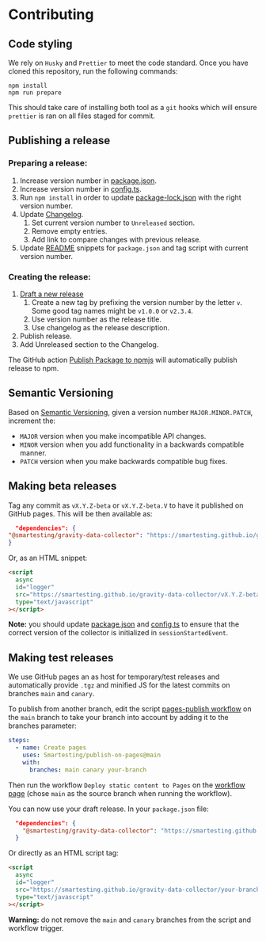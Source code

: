 # Contributing

## Code styling

We rely on `Husky` and `Prettier` to meet the code standard. Once you have cloned this repository, run the following
commands:

```shell
npm install
npm run prepare
```

This should take care of installing both tool as a `git` hooks which will ensure `prettier` is ran on all files staged
for commit.

## Publishing a release

### Preparing a release:

1. Increase version number in [package.json](package.json).
2. Increase version number in [config.ts](src/config.ts).
3. Run `npm install` in order to update [package-lock.json](package-lock.json) with the right version number.
4. Update [Changelog](CHANGELOG.md).
   1. Set current version number to `Unreleased` section.
   2. Remove empty entries.
   3. Add link to compare changes with previous release.
5. Update [README](README.md) snippets for `package.json` and tag script with current version number.

### Creating the release:

1. [Draft a new release](https://github.com/Smartesting/gravity-data-collector/releases/new)
   1. Create a new tag by prefixing the version number by the letter `v`. Some good tag names might be `v1.0.0` or
      `v2.3.4`.
   2. Use version number as the release title.
   3. Use changelog as the release description.
2. Publish release.
3. Add Unreleased section to the Changelog.

The GitHub action [Publish Package to npmjs](.github/workflows/npm-publish.yml) will automatically publish release to
npm.

## Semantic Versioning

Based on [Semantic Versioning](https://semver.org/spec/v2.0.0.html), given a version number `MAJOR.MINOR.PATCH`,
increment
the:

- `MAJOR` version when you make incompatible API changes.
- `MINOR` version when you add functionality in a backwards compatible manner.
- `PATCH` version when you make backwards compatible bug fixes.

## Making beta releases

Tag any commit as `vX.Y.Z-beta` or `vX.Y.Z-beta.V` to have it published on GitHub pages. This will be then available as:

```json
  "dependencies": {
"@smartesting/gravity-data-collector": "https://smartesting.github.io/gravity-data-collector/vX.Y.Z-beta/smartesting-gravity-data-collector.tgz",
}
```

Or, as an HTML snippet:

```html
<script
  async
  id="logger"
  src="https://smartesting.github.io/gravity-data-collector/vX.Y.Z-beta/gravity-logger-min.js"
  type="text/javascript"
></script>
```

**Note:** you should update [package.json](package.json) and [config.ts](src/config.ts) to ensure that the correct version of the collector is initialized in `sessionStartedEvent`.

## Making test releases

We use GitHub pages an as host for temporary/test releases and automatically provide `.tgz` and minified JS for the latest commits on branches `main` and `canary`.

To publish from another branch, edit the script [pages-publish workflow](./.github/workflows/pages-publish.yml) on the `main` branch to take your branch into account by adding it to the branches parameter:

```yaml
steps:
  - name: Create pages
    uses: Smartesting/publish-on-pages@main
    with:
      branches: main canary your-branch
```

Then run the workflow `Deploy static content to Pages` on the [workflow page](https://github.com/Smartesting/gravity-data-collector/actions/workflows/pages-publish.yml) (chose `main` as the source branch when running the workflow).

You can now use your draft release. In your `package.json` file:

```json
  "dependencies": {
    "@smartesting/gravity-data-collector": "https://smartesting.github.io/gravity-data-collector/your-branch/smartesting-gravity-data-collector.tgz",
  }
```

Or directly as an HTML script tag:

```html
<script
  async
  id="logger"
  src="https://smartesting.github.io/gravity-data-collector/your-branch/gravity-logger-min.js"
  type="text/javascript"
></script>
```

**Warning:** do not remove the `main` and `canary` branches from the script and workflow trigger.
